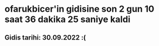 # ofarukbicer'in gidisine son 2 gun 10 saat 36 dakika 25 saniye kaldi

## Gidis tarihi: 30.09.2022 :(